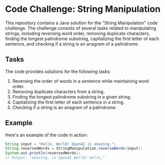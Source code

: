 # Code Challenge: String Manipulation

This repository contains a Java solution for the "String Manipulation" code challenge. The challenge consists of several tasks related to manipulating strings, including reversing word order, removing duplicate characters, finding the longest palindrome substring, capitalizing the first letter of each sentence, and checking if a string is an anagram of a palindrome.

## Tasks

The code provides solutions for the following tasks:

1. Reversing the order of words in a sentence while maintaining word order.
2. Removing duplicate characters from a string.
3. Finding the longest palindrome substring in a given string.
4. Capitalizing the first letter of each sentence in a string.
5. Checking if a string is an anagram of a palindrome.

## Example

Here's an example of the code in action:

```java
String input = "Hello, World! OpenAI is amazing.";
String reversedWords = StringManipulation.reverseWords(input);
System.out.println(reversedWords);
// Output: "amazing. is OpenAI World! Hello,"
